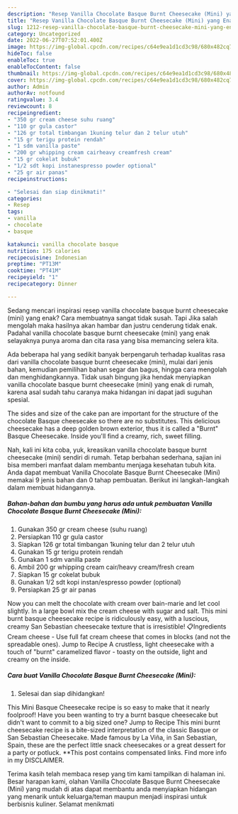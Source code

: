 ```yaml
---
description: "Resep Vanilla Chocolate Basque Burnt Cheesecake (Mini) yang Enak Banget}"
title: "Resep Vanilla Chocolate Basque Burnt Cheesecake (Mini) yang Enak Banget}"
slug: 1212-resep-vanilla-chocolate-basque-burnt-cheesecake-mini-yang-enak-banget
category: Uncategorized
date: 2022-06-27T07:52:01.400Z
image: https://img-global.cpcdn.com/recipes/c64e9ea1d1cd3c98/680x482cq70/vanilla-chocolate-basque-burnt-cheesecake-mini-foto-resep-utama.jpg
hideToc: false
enableToc: true
enableTocContent: false
thumbnail: https://img-global.cpcdn.com/recipes/c64e9ea1d1cd3c98/680x482cq70/vanilla-chocolate-basque-burnt-cheesecake-mini-foto-resep-utama.jpg
cover: https://img-global.cpcdn.com/recipes/c64e9ea1d1cd3c98/680x482cq70/vanilla-chocolate-basque-burnt-cheesecake-mini-foto-resep-utama.jpg
author: Admin
authorAv: notfound
ratingvalue: 3.4
reviewcount: 8
recipeingredient:
- "350 gr cream cheese suhu ruang"
- "110 gr gula castor"
- "126 gr total timbangan 1kuning telur dan 2 telur utuh"
- "15 gr terigu protein rendah"
- "1 sdm vanilla paste"
- "200 gr whipping cream cairheavy creamfresh cream"
- "15 gr cokelat bubuk"
- "1/2 sdt kopi instanespresso powder optional"
- "25 gr air panas"
recipeinstructions:

- "Selesai dan siap dinikmati!"
categories:
- Resep
tags:
- vanilla
- chocolate
- basque

katakunci: vanilla chocolate basque 
nutrition: 175 calories
recipecuisine: Indonesian
preptime: "PT13M"
cooktime: "PT41M"
recipeyield: "1"
recipecategory: Dinner

---
```



Sedang mencari inspirasi resep vanilla chocolate basque burnt cheesecake (mini) yang enak? Cara membuatnya sangat tidak susah. Tapi Jika salah mengolah maka hasilnya akan hambar dan justru cenderung tidak enak. Padahal vanilla chocolate basque burnt cheesecake (mini) yang enak selayaknya punya aroma dan cita rasa yang bisa memancing selera kita.


Ada beberapa hal yang sedikit banyak berpengaruh terhadap kualitas rasa dari vanilla chocolate basque burnt cheesecake (mini), mulai dari jenis bahan, kemudian pemilihan bahan segar dan bagus, hingga cara mengolah dan menghidangkannya. Tidak usah bingung jika hendak menyiapkan vanilla chocolate basque burnt cheesecake (mini) yang enak di rumah, karena asal sudah tahu caranya maka hidangan ini dapat jadi suguhan spesial.

The sides and size of the cake pan are important for the structure of the chocolate Basque cheesecake so there are no substitutes. This delicious cheesecake has a deep golden brown exterior, thus it is called a &#34;Burnt&#34; Basque Cheesecake. Inside you&#39;ll find a creamy, rich, sweet filling.


Nah, kali ini kita coba, yuk, kreasikan vanilla chocolate basque burnt cheesecake (mini) sendiri di rumah. Tetap berbahan sederhana, sajian ini bisa memberi manfaat dalam membantu menjaga kesehatan tubuh kita. Anda dapat membuat Vanilla Chocolate Basque Burnt Cheesecake (Mini) memakai 9 jenis bahan dan 0 tahap pembuatan. Berikut ini langkah-langkah dalam membuat hidangannya.

<!--inarticleads1-->

##### Bahan-bahan dan bumbu yang harus ada untuk pembuatan Vanilla Chocolate Basque Burnt Cheesecake (Mini):

1. Gunakan 350 gr cream cheese (suhu ruang)
1. Persiapkan 110 gr gula castor
1. Siapkan 126 gr total timbangan 1kuning telur dan 2 telur utuh
1. Gunakan 15 gr terigu protein rendah
1. Gunakan 1 sdm vanilla paste
1. Ambil 200 gr whipping cream cair/heavy cream/fresh cream
1. Siapkan 15 gr cokelat bubuk
1. Gunakan 1/2 sdt kopi instan/espresso powder (optional)
1. Persiapkan 25 gr air panas


Now you can melt the chocolate with cream over bain-marie and let cool slightly. In a large bowl mix the cream cheese with sugar and salt. This mini burnt basque cheesecake recipe is ridiculously easy, with a luscious, creamy San Sebastian cheesecake texture that is irresistible! 📋Ingredients Cream cheese - Use full fat cream cheese that comes in blocks (and not the spreadable ones). Jump to Recipe A crustless, light cheesecake with a touch of &#34;burnt&#34; caramelized flavor - toasty on the outside, light and creamy on the inside. 

<!--inarticleads2-->

##### Cara buat Vanilla Chocolate Basque Burnt Cheesecake (Mini):


1. Selesai dan siap dihidangkan!

This Mini Basque Cheesecake recipe is so easy to make that it nearly foolproof! Have you been wanting to try a burnt basque cheesecake but didn&#39;t want to commit to a big sized one? Jump to Recipe This mini burnt cheesecake recipe is a bite-sized interpretation of the classic Basque or San Sebastian Cheesecake. Made famous by La Viña, in San Sebastian, Spain, these are the perfect little snack cheesecakes or a great dessert for a party or potluck. **This post contains compensated links. Find more info in my DISCLAIMER. 

Terima kasih telah membaca resep yang tim kami tampilkan di halaman ini. Besar harapan kami, olahan Vanilla Chocolate Basque Burnt Cheesecake (Mini) yang mudah di atas dapat membantu anda menyiapkan hidangan yang menarik untuk keluarga/teman maupun menjadi inspirasi untuk berbisnis kuliner. Selamat menikmati
